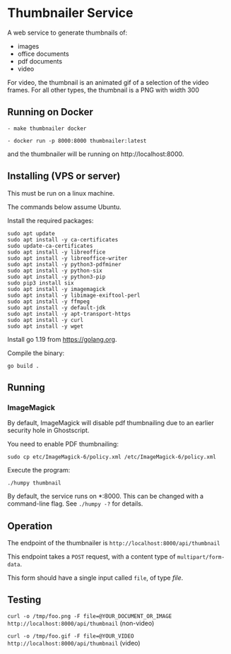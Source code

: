 # Thumbnailer Service

A web service to generate thumbnails of:

  - images
  - office documents
  - pdf documents
  - video

For video, the thumbnail is an animated gif of a selection of the video frames.  For all other types, the thumbnail is a PNG with width 300

## Running on Docker

	- make thumbnailer docker

	- docker run -p 8000:8000 thumbnailer:latest

and the thumbnailer will be running on http://localhost:8000.


## Installing (VPS or server)
This must be run on a linux machine.

The commands below assume Ubuntu.

Install the required packages:

    sudo apt update
    sudo apt install -y ca-certificates
    sudo update-ca-certificates
    sudo apt install -y libreoffice
    sudo apt install -y libreoffice-writer
    sudo apt install -y python3-pdfminer
    sudo apt install -y python-six
    sudo apt install -y python3-pip
    sudo pip3 install six
    sudo apt install -y imagemagick
    sudo apt install -y libimage-exiftool-perl
    sudo apt install -y ffmpeg
    sudo apt install -y default-jdk 
    sudo apt install -y apt-transport-https 
    sudo apt install -y curl
    sudo apt install -y wget

Install go 1.19 from https://golang.org.

Compile the binary:

`go build .`

## Running

### ImageMagick
By default, ImageMagick will disable pdf thumbnailing due to an earlier security hole in Ghostscript.

You need to enable PDF thumbnailing:

`sudo cp etc/ImageMagick-6/policy.xml /etc/ImageMagick-6/policy.xml`

Execute the program:

`./humpy thumbnail`

By default, the service runs on *:8000.  This can be changed with a command-line flag.  See `./humpy -?` for details.

## Operation

The endpoint of the thumbnailer is `http://localhost:8000/api/thumbnail`

This endpoint takes a `POST` request, with a content type of `multipart/form-data`.

This form should have a single input called `file`, of type *file*.

## Testing

`curl -o /tmp/foo.png -F file=@YOUR_DOCUMENT_OR_IMAGE http://localhost:8000/api/thumbnail` (non-video)

`curl -o /tmp/foo.gif -F file=@YOUR_VIDEO http://localhost:8000/api/thumbnail` (video)

